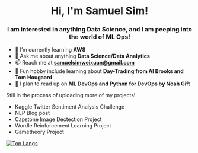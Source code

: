 <h1 align="center">Hi, I'm Samuel Sim!</h1>
<h3 align="center">I am interested in anything Data Science, and I am peeping into the world of ML Ops!</h3>

- 🌱 I’m currently learning **AWS**
- 💬 Ask me about anything **Data Science/Data Analytics**
- 📫 Reach me at **samuelsimweixuan@gmail.com**
- 🚀 Fun hobby include learning about **Day-Trading from Al Brooks and Tom Hougaard**
- 💯 I plan to read up on **ML DevOps and Python for DevOps by Noah Gift**

Still in the process of uploading more of my projects!
- Kaggle Twitter Sentiment Analysis Challenge
- NLP Blog post
- Capstone Image Dectection Project 
- Wordle Reinforcement Learning Project
- Gametheory Project

[![Top Langs](https://github-readme-stats.vercel.app/api/top-langs/?username=Samthesimpsons&layout=compact)](https://github.com/Samthesimpsons/github-readme-stats)

